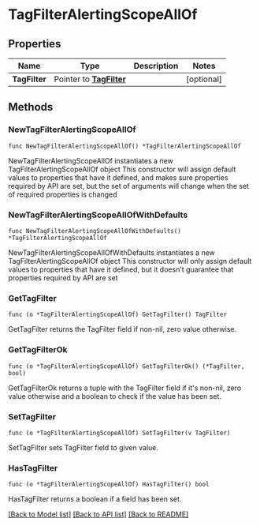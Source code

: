 # TagFilterAlertingScopeAllOf

## Properties

Name | Type | Description | Notes
------------ | ------------- | ------------- | -------------
**TagFilter** | Pointer to [**TagFilter**](TagFilter.md) |  | [optional] 

## Methods

### NewTagFilterAlertingScopeAllOf

`func NewTagFilterAlertingScopeAllOf() *TagFilterAlertingScopeAllOf`

NewTagFilterAlertingScopeAllOf instantiates a new TagFilterAlertingScopeAllOf object
This constructor will assign default values to properties that have it defined,
and makes sure properties required by API are set, but the set of arguments
will change when the set of required properties is changed

### NewTagFilterAlertingScopeAllOfWithDefaults

`func NewTagFilterAlertingScopeAllOfWithDefaults() *TagFilterAlertingScopeAllOf`

NewTagFilterAlertingScopeAllOfWithDefaults instantiates a new TagFilterAlertingScopeAllOf object
This constructor will only assign default values to properties that have it defined,
but it doesn't guarantee that properties required by API are set

### GetTagFilter

`func (o *TagFilterAlertingScopeAllOf) GetTagFilter() TagFilter`

GetTagFilter returns the TagFilter field if non-nil, zero value otherwise.

### GetTagFilterOk

`func (o *TagFilterAlertingScopeAllOf) GetTagFilterOk() (*TagFilter, bool)`

GetTagFilterOk returns a tuple with the TagFilter field if it's non-nil, zero value otherwise
and a boolean to check if the value has been set.

### SetTagFilter

`func (o *TagFilterAlertingScopeAllOf) SetTagFilter(v TagFilter)`

SetTagFilter sets TagFilter field to given value.

### HasTagFilter

`func (o *TagFilterAlertingScopeAllOf) HasTagFilter() bool`

HasTagFilter returns a boolean if a field has been set.


[[Back to Model list]](../README.md#documentation-for-models) [[Back to API list]](../README.md#documentation-for-api-endpoints) [[Back to README]](../README.md)


